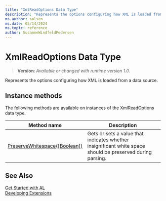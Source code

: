 ```yaml
---
title: "XmlReadOptions Data Type"
description: "Represents the options configuring how XML is loaded from a data source."
ms.author: solsen
ms.date: 05/14/2024
ms.topic: reference
author: SusanneWindfeldPedersen
---
```

[//]: # (START>DO_NOT_EDIT)
[//]: # (IMPORTANT:Do not edit any of the content between here and the END>DO_NOT_EDIT.)
[//]: # (Any modifications should be made in the .xml files in the ModernDev repo.)
# XmlReadOptions Data Type
> **Version**: _Available or changed with runtime version 1.0._

Represents the options configuring how XML is loaded from a data source.



## Instance methods
The following methods are available on instances of the XmlReadOptions data type.

|Method name|Description|
|-----------|-----------|
|[PreserveWhitespace([Boolean])](xmlreadoptions-preservewhitespace-method.md)|Gets or sets a value that indicates whether insignificant white space should be preserved during parsing.|

[//]: # (IMPORTANT: END>DO_NOT_EDIT)
## See Also  
[Get Started with AL](../../devenv-get-started.md)  
[Developing Extensions](../../devenv-dev-overview.md)  